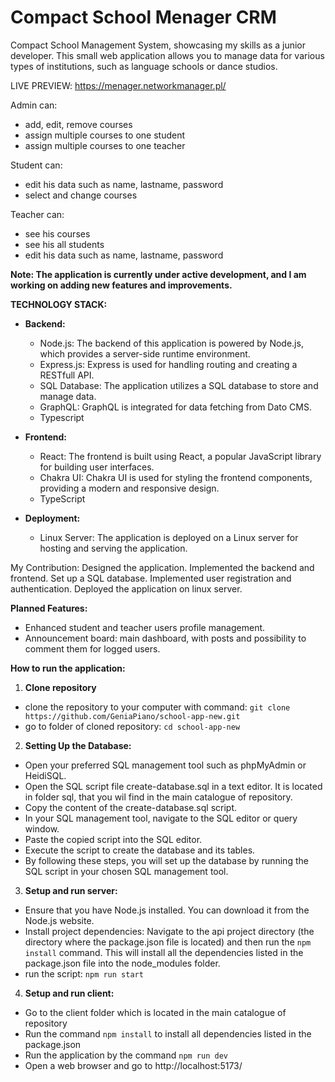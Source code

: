 
# Compact School Menager CRM

Compact School Management System, showcasing my skills as a junior developer.
This small web application allows you to manage data for various types of institutions, such as language schools or dance studios.

LIVE PREVIEW:
https://menager.networkmanager.pl/

Admin can:
- add, edit, remove courses
- assign multiple courses to one student
- assign multiple courses to one teacher

Student can:
- edit his data such as name, lastname, password
- select and change courses

Teacher can:
- see his courses
- see his all students
- edit his data such as name, lastname, password

**Note: The application is currently under active development, and I am working on adding new features and improvements.**



**TECHNOLOGY STACK:**

- **Backend:**
    - Node.js: The backend of this application is powered by Node.js, which provides a server-side runtime environment.
    - Express.js: Express is used for handling routing and creating a RESTfull API.
    - SQL Database: The application utilizes a SQL database to store and manage data.
    - GraphQL: GraphQL is integrated for data fetching from Dato CMS.
    - Typescript

- **Frontend:**
    - React: The frontend is built using React, a popular JavaScript library for building user interfaces.
    - Chakra UI: Chakra UI is used for styling the frontend components, providing a modern and responsive design.
    - TypeScript

- **Deployment:**
    - Linux Server: The application is deployed on a Linux server for hosting and serving the application.



My Contribution:
Designed the application.
Implemented the backend and frontend.
Set up a SQL database.
Implemented user registration and authentication.
Deployed the application on linux server.

**Planned Features:**
- Enhanced student and teacher users profile management.
- Announcement board: main dashboard, with posts and possibility to comment them for logged users.


**How to run the application:**

 1. **Clone repository**

- clone the repository to your computer with command:
 `git clone https://github.com/GeniaPiano/school-app-new.git`
 - go to folder of cloned repository:
  `cd school-app-new`

 2. **Setting Up the Database:**

 - Open your preferred SQL management tool such as phpMyAdmin or HeidiSQL. 
 - Open the SQL script file create-database.sql in a text editor. It is located in folder sql, that you wil find in the main catalogue of repository.
 - Copy the content of the create-database.sql script.
 - In your SQL management tool, navigate to the SQL editor or query window.
 -  Paste the copied script into the SQL editor.
 - Execute the script to create the database and its tables.
 -  By following these steps, you will set up the database by running the SQL script in your chosen SQL management tool.

3. **Setup and run server:** 
- Ensure that you have Node.js installed. You can download it from the Node.js website.
- Install project dependencies: Navigate to the api project directory (the directory where the package.json file is located) and then run the `npm install` command. This will install all the dependencies listed in the package.json file into the node_modules folder.
- run the script: `npm run start`

4. **Setup and run client:**
- Go to the client folder which is located in the main catalogue of repository
- Run the command `npm install` to install all dependencies  listed in the package.json
- Run the application by the command `npm run dev`
- Open a web browser and go to http://localhost:5173/












